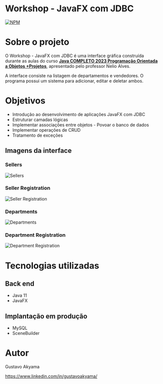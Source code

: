 # Workshop - JavaFX com JDBC
[![NPM](https://img.shields.io/npm/l/react)](https://github.com/GustavoAkyama/workshop-javafx-jdbc/blob/master/LICENSE) 

# Sobre o projeto

O Workshop - JavaFX com JDBC é uma interface gráfica construída durante as aulas do curso **[Java COMPLETO 2023 Programação Orientada a Objetos +Projetos](https://www.udemy.com/course/java-curso-completo/)**, apresentado pelo professor Nelio Alves.

A interface consiste na listagem de departamentos e vendedores. O programa possui um sistema para adicionar, editar e deletar ambos.

# Objetivos
- Introdução ao desenvolvimento de aplicações JavaFX com JDBC
- Estruturar camadas lógicas
- Implementar associações entre objetos - Povoar o banco de dados
- Implementar operações de CRUD
- Tratamento de exceções

## Imagens da interface
### Sellers
![Sellers](https://user-images.githubusercontent.com/110904070/226787252-f97a2c54-7ea9-463b-9e17-907560a5aa5f.png)

### Seller Registration
![Seller Registration](https://user-images.githubusercontent.com/110904070/226787486-9010cf30-f8da-40ec-b1a3-716fb8091696.png)

### Departments
![Departments](https://user-images.githubusercontent.com/110904070/226787782-3e019d7a-bfac-4709-889b-1de4e0da9ae3.png)

### Department Registration
![Department Registration](https://user-images.githubusercontent.com/110904070/226787998-4fdf0190-22d8-4c27-a9f4-ec8094298a60.png)

# Tecnologias utilizadas
## Back end
- Java 11
- JavaFX
## Implantação em produção
- MySQL
- SceneBuilder

# Autor

Gustavo Akyama

https://www.linkedin.com/in/gustavoakyama/
